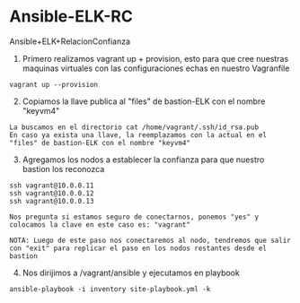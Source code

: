 # Ansible-ELK-RC
Ansible+ELK+RelacionConfianza

1. Primero realizamos vagrant up + provision, esto para que cree nuestras maquinas virtuales con las configuraciones echas en nuestro Vagranfile
```
vagrant up --provision
```
2. Copiamos la llave publica al "files" de bastion-ELK con el nombre "keyvm4"
```
La buscamos en el directorio cat /home/vagrant/.ssh/id_rsa.pub
En caso ya exista una llave, la reemplazamos con la actual en el "files" de bastion-ELK con el nombre "keyvm4"
```
3. Agregamos los nodos a establecer la confianza para que nuestro bastion los reconozca
```
ssh vagrant@10.0.0.11
ssh vagrant@10.0.0.12
ssh vagrant@10.0.0.13 

Nos pregunta si estamos seguro de conectarnos, ponemos "yes" y colocamos la clave en este caso es: "vagrant"

NOTA: Luego de este paso nos conectaremos al nodo, tendremos que salir con "exit" para replicar el paso en los nodos restantes desde el bastion
```
4. Nos dirijimos a /vagrant/ansible y ejecutamos en playbook
```
ansible-playbook -i inventory site-playbook.yml -k
```


